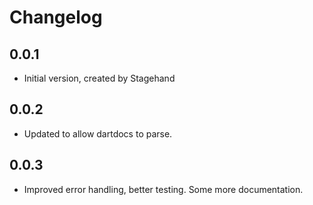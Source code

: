 # Changelog

## 0.0.1

- Initial version, created by Stagehand

## 0.0.2

- Updated to allow dartdocs to parse.

## 0.0.3

- Improved error handling, better testing. Some more documentation.

